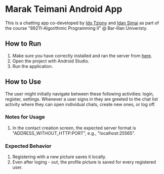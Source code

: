 # Marak Teimani Android App
This is a chatting app co-developed by [Ido Tziony](https://github.com/ghsumhubh) and [Idan Simai](https://github.com/idansi98) as part of the course "89211-Algorithmic Programming II" @ Bar-Illan Univeristy.


## How to Run  
1. Make sure you have correctly installed and ran the server from [here](https://github.com/idansi98/App/tree/UpdatedApi4).
2. Open the project with Android Studio.
3. Run the application.



## How to Use  
The user might initially navigate between these following activities: login, register, settings.
Whenever a user signs in they are greeted to the chat list activity where they can open individual chats, create new ones, or log off.

### Notes for Usage
1. In the contact creation screen, the expected server format is "ADDRESS_WITHOUT_HTTP:PORT", e.g., "localhost:25565".  

### Expected Behavior
1. Registering with a new picture saves it locally.  
2. Even after loging - out, the profile picture is saved for every registered user.  






